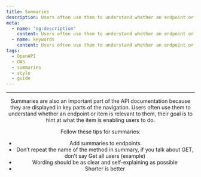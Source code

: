 ```yaml
---
title: Summaries
description: Users often use them to understand whether an endpoint or item is relevant to them
meta:
  - name: "og:description"
    content: Users often use them to understand whether an endpoint or item is relevant to them
  - name: keywords
    content: Users often use them to understand whether an endpoint or item is relevant to them
tags:
  - OpenAPI
  - OAS
  - summaries
  - style
  - guide
---
```


<Header/>

---

Summaries are also an important part of the API documentation because they are displayed in key parts of the navigation.
Users often use them to understand whether an endpoint or item is relevant to them,
their goal is to hint at what the item is enabling users to do.

Follow these tips for summaries:

- Add summaries to endpoints
- Don’t repeat the name of the method in summary, if you talk about GET, don’t say Get all users (example)
- Wording should be as clear and self-explaining as possible
- Shorter is better
